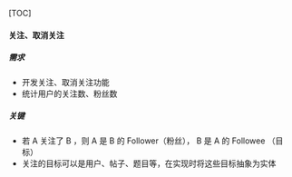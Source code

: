 [TOC]

#### 关注、取消关注

##### 需求

- 开发关注、取消关注功能
- 统计用户的关注数、粉丝数

##### 关键

- 若 A 关注了 B ，则 A 是 B 的 Follower（粉丝）， B 是 A 的 Followee （目标）
- 关注的目标可以是用户、帖子、题目等，在实现时将这些目标抽象为实体